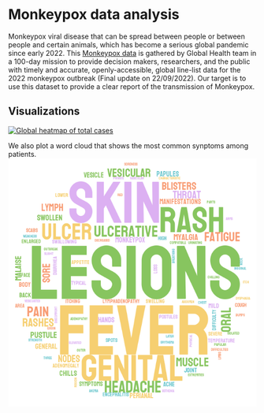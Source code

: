 # Monkeypox data analysis
 Monkeypox viral disease that can be spread between people or between people and certain animals, which has become a serious global pandemic since early 2022. 
This [Monkeypox data](https://github.com/globaldothealth/monkeypox) is gathered by Global Health team in a 100-day mission to provide decision makers, researchers, and the public with timely and accurate, openly-accessible, global line-list data for the 2022 monkeypox outbreak (Final update on 22/09/2022). Our target is to use this dataset to provide a clear report of the transmission of Monkeypox. 

## Visualizations
<div class='tableauPlaceholder' id='viz1668350527530' style='position: relative'><noscript><a href='#'><img alt='Global heatmap of total cases ' src='https:&#47;&#47;public.tableau.com&#47;static&#47;images&#47;Mo&#47;Monkeypoxglobalconfirmations&#47;Globalheatmapoftotalcases&#47;1_rss.png' style='border: none' /></a></noscript><object class='tableauViz'  style='display:none;'><param name='host_url' value='https%3A%2F%2Fpublic.tableau.com%2F' /> <param name='embed_code_version' value='3' /> <param name='site_root' value='' /><param name='name' value='Monkeypoxglobalconfirmations&#47;Globalheatmapoftotalcases' /><param name='tabs' value='no' /><param name='toolbar' value='yes' /><param name='static_image' value='https:&#47;&#47;public.tableau.com&#47;static&#47;images&#47;Mo&#47;Monkeypoxglobalconfirmations&#47;Globalheatmapoftotalcases&#47;1.png' /> <param name='animate_transition' value='yes' /><param name='display_static_image' value='yes' /><param name='display_spinner' value='yes' /><param name='display_overlay' value='yes' /><param name='display_count' value='yes' /><param name='language' value='zh-CN' /><param name='filter' value='publish=yes' /></object></div>               


<script type='text/javascript'>                    var divElement = document.getElementById('viz1668350527530');                    var vizElement = divElement.getElementsByTagName('object')[0];                    vizElement.style.width='100%';vizElement.style.height=(divElement.offsetWidth*0.75)+'px';                    var scriptElement = document.createElement('script');                    scriptElement.src = 'https://public.tableau.com/javascripts/api/viz_v1.js';                    vizElement.parentNode.insertBefore(scriptElement, vizElement);                </script>


We also plot a word cloud that shows the most common synptoms among patients.
![word cloud](stylecloud.png)
